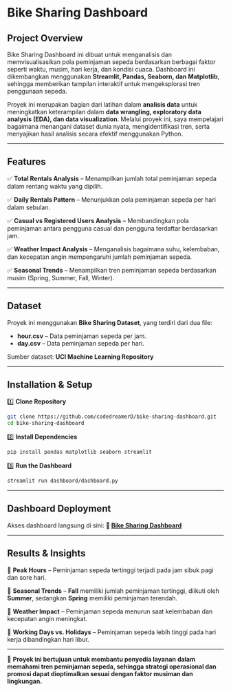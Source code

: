 # Bike Sharing Dashboard

## Project Overview
Bike Sharing Dashboard ini dibuat untuk menganalisis dan memvisualisasikan pola peminjaman sepeda berdasarkan berbagai faktor seperti waktu, musim, hari kerja, dan kondisi cuaca. Dashboard ini dikembangkan menggunakan **Streamlit, Pandas, Seaborn, dan Matplotlib**, sehingga memberikan tampilan interaktif untuk mengeksplorasi tren penggunaan sepeda.

Proyek ini merupakan bagian dari latihan dalam **analisis data** untuk meningkatkan keterampilan dalam **data wrangling, exploratory data analysis (EDA), dan data visualization**. Melalui proyek ini, saya mempelajari bagaimana menangani dataset dunia nyata, mengidentifikasi tren, serta menyajikan hasil analisis secara efektif menggunakan Python.

---

## Features
✅ **Total Rentals Analysis** – Menampilkan jumlah total peminjaman sepeda dalam rentang waktu yang dipilih.

✅ **Daily Rentals Pattern** – Menunjukkan pola peminjaman sepeda per hari dalam sebulan.

✅ **Casual vs Registered Users Analysis** – Membandingkan pola peminjaman antara pengguna casual dan pengguna terdaftar berdasarkan jam.

✅ **Weather Impact Analysis** – Menganalisis bagaimana suhu, kelembaban, dan kecepatan angin mempengaruhi jumlah peminjaman sepeda.

✅ **Seasonal Trends** – Menampilkan tren peminjaman sepeda berdasarkan musim (Spring, Summer, Fall, Winter).

---

## Dataset
Proyek ini menggunakan **Bike Sharing Dataset**, yang terdiri dari dua file:

- **hour.csv** – Data peminjaman sepeda per jam.
- **day.csv** – Data peminjaman sepeda per hari.

Sumber dataset: **UCI Machine Learning Repository**

---

## Installation & Setup

1️⃣ **Clone Repository**
```bash
git clone https://github.com/codedreamerD/bike-sharing-dashboard.git
cd bike-sharing-dashboard
```

2️⃣ **Install Dependencies**
```bash
pip install pandas matplotlib seaborn streamlit
```

3️⃣ **Run the Dashboard**
```bash
streamlit run dashboard/dashboard.py
```

---

## Dashboard Deployment
Akses dashboard langsung di sini: **🔗 [Bike Sharing Dashboard](#)**

---

## Results & Insights
📌 **Peak Hours** – Peminjaman sepeda tertinggi terjadi pada jam sibuk pagi dan sore hari.

📌 **Seasonal Trends** – **Fall** memiliki jumlah peminjaman tertinggi, diikuti oleh **Summer**, sedangkan **Spring** memiliki peminjaman terendah.

📌 **Weather Impact** – Peminjaman sepeda menurun saat kelembaban dan kecepatan angin meningkat.

📌 **Working Days vs. Holidays** – Peminjaman sepeda lebih tinggi pada hari kerja dibandingkan hari libur.

---  
🚀 **Proyek ini bertujuan untuk membantu penyedia layanan dalam memahami tren peminjaman sepeda, sehingga strategi operasional dan promosi dapat dioptimalkan sesuai dengan faktor musiman dan lingkungan.** 